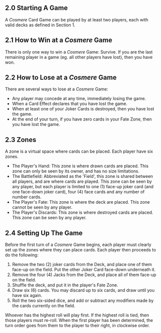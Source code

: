 ## 2.0 Starting A Game

A *Cosmere* Card Game can be played by at least two players, each with valid decks as defined in Section 1.

## 2.1 How to Win at a *Cosmere* Game

There is only one way to win a *Cosmere* Game: Survive. If you are the last remaining player in a game (eg. all other players have lost), then you have won.

## 2.2 How to Lose at a *Cosmere* Game

There are several ways to lose at a *Cosmere* Game:

- Any player may concede at any time, immediately losing the game.
- When a Card Effect declares that you have lost the game.
- When at least one of your Joker Cards is destroyed, then you have lost the game.
- At the end of your turn, if you have zero cards in your Fate Zone, then you have lost the game.

## 2.3 Zones

A zone is a virtual space where cards can be placed. Each player have six zones.

- The Player's Hand: This zone is where drawn cards are placed. This zone can only be seen by its owner, and has no size limitations.
- The Battlefield: Abbreviated as the 'Field', this zone is shared between all players, and are where cards are played. This zone can be seen by any player, but each player is limited to one (1) face-up joker card (and one face-down joker card), four (4) face cards and any number of number cards.
- The Player's Fate: This zone is where the deck are placed. This zone cannot be seen by any player.
- The Player's Discards: This zone is where destroyed cards are placed. This zone can be seen by any player.

## 2.4 Setting Up The Game

Before the first turn of a *Cosmere* Game begins, each player must clearly set up the zones where they can place cards. Each player then proceeds to do the following:

1. Remove the two (2) joker cards from the Deck, and place one of them face-up on the field. Put the other Joker Card face-down underneath it.
2. Remove the four (4) Jacks from the Deck, and place all of them face-up on the field.
3. Shuffle the deck, and put it in the player's Fate Zone.
4. Draw six (6) cards. You may discard up to six cards, and draw until you have six again.
5. Roll the two six-sided dice, and add or subtract any modifiers made by the cards currently on the field.

Whoever has the highest roll will play first. If the highest roll is tied, then those players must re-roll. When the first player has been determined, the turn order goes from them to the player to their right, in clockwise order.